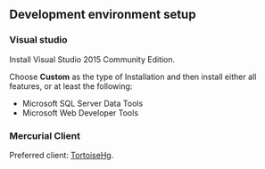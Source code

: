 ## Development environment setup

### Visual studio

Install Visual Studio 2015 Community Edition. 

Choose **Custom** as the type of Installation and then install either all features, or at least the following:

- Microsoft SQL Server Data Tools
- Microsoft Web Developer Tools

### Mercurial Client

Preferred client: [TortoiseHg](http://tortoisehg.bitbucket.org/).
